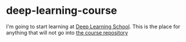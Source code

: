# deep-learning-course

I'm going to start learning at [Deep Learning School](https://www.dlschool.org).
This is the place for anything that will not go into [the course repository](https://github.com/DLSchool)
